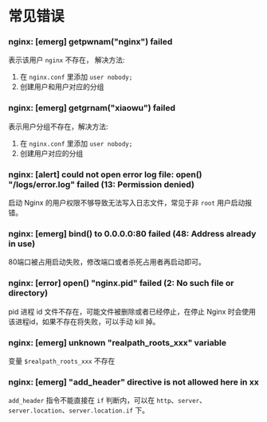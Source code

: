 # 常见错误

### nginx: [emerg] getpwnam("nginx") failed

表示该用户 `nginx` 不存在， 解决方法:

1. 在 `nginx.conf` 里添加 `user nobody;`
2. 创建用户和用户对应的分组

### nginx: [emerg] getgrnam("xiaowu") failed

表示用户分组不存在，解决方法:

1. 在 `nginx.conf` 里添加 `user nobody;`
2. 创建用户对应的分组

### nginx: [alert] could not open error log file: open() "/logs/error.log" failed (13: Permission denied)

启动 Nginx 的用户权限不够导致无法写入日志文件，常见于非 `root` 用户启动报错。

### nginx: [emerg] bind() to 0.0.0.0:80 failed (48: Address already in use)

80端口被占用启动失败，修改端口或者杀死占用者再启动即可。

### nginx: [error] open() "nginx.pid" failed (2: No such file or directory)

pid 进程 id 文件不存在，可能文件被删除或者已经停止，在停止 Nginx 时会使用该进程id，如果不存在将失败，可以手动 kill 掉。

### nginx: [emerg] unknown "realpath_roots_xxx" variable

变量 `$realpath_roots_xxx` 不存在

### nginx: [emerg] "add_header" directive is not allowed here in xx

`add_header` 指令不能直接在 `if` 判断内，可以在 `http`、`server`、`server.location`、`server.location.if` 下。